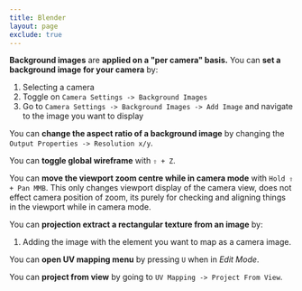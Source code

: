 ```yaml
---
title: Blender
layout: page
exclude: true
---
```


**Background images** are **applied on a "per camera" basis.** You can **set a background image for your camera** by:

 1. Selecting a camera
 2. Toggle on `Camera Settings -> Background Images`
 3. Go to `Camera Settings -> Background Images -> Add Image` and navigate to the image you want to display

You can **change the aspect ratio of a background image** by changing the `Output Properties -> Resolution x/y`.

You can **toggle global wireframe** with `⇧ + Z`.

You can **move the viewport zoom centre while in camera mode** with `Hold ⇧ + Pan MMB`. This only changes viewport display of the camera view, does not effect camera position of zoom, its purely for checking and aligning things in the viewport while in camera mode.

You can **projection extract a rectangular texture from an image** by:

1. Adding the image with the element you want to map as a camera image.


You can **open UV mapping menu** by pressing `U` when in *Edit Mode*.

You can **project from view** by going to `UV Mapping -> Project From View`.





<!--stackedit_data:
eyJoaXN0b3J5IjpbLTU1MTg2Mzc2NCwtNTQ1MTQwODgzLDE2MT
Q2OTYxMDcsLTEyNjU2MjcwNjMsLTIxMTkyNzI2NjMsNTcwMTk4
NDY1XX0=
-->